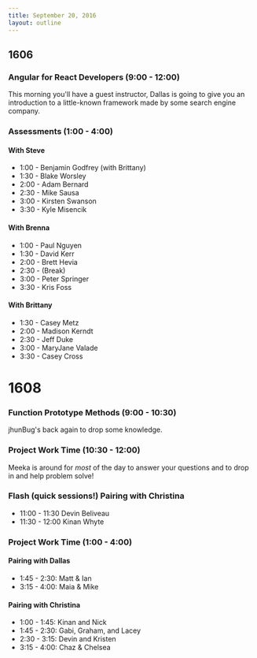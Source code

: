 ```yaml
---
title: September 20, 2016
layout: outline
---
```


## 1606

### Angular for React Developers (9:00 - 12:00)

This morning you'll have a guest instructor, Dallas is going to give you an introduction to a little-known framework made by some search engine company.

### Assessments (1:00 - 4:00)

#### With Steve

- 1:00 - Benjamin Godfrey (with Brittany)
- 1:30 - Blake Worsley
- 2:00 - Adam Bernard
- 2:30 - Mike Sausa
- 3:00 - Kirsten Swanson
- 3:30 - Kyle Misencik

#### With Brenna

- 1:00 - Paul Nguyen
- 1:30 - David Kerr
- 2:00 - Brett Hevia
- 2:30 - (Break)
- 3:00 - Peter Springer
- 3:30 - Kris Foss

#### With Brittany

- 1:30 - Casey Metz
- 2:00 - Madison Kerndt
- 2:30 - Jeff Duke
- 3:00 - MaryJane Valade
- 3:30 - Casey Cross

# 1608

### Function Prototype Methods (9:00 - 10:30)

jhunBug's back again to drop some knowledge.

### Project Work Time (10:30 - 12:00)

Meeka is around for _most_ of the day to answer your questions and to drop in and help problem solve!

### Flash (quick sessions!) Pairing with Christina

* 11:00 - 11:30 Devin Beliveau
* 11:30 - 12:00 Kinan Whyte

### Project Work Time (1:00 - 4:00)

#### Pairing with Dallas

* 1:45 - 2:30: Matt & Ian
* 3:15 - 4:00: Maia & Mike

#### Pairing with Christina

- 1:00 - 1:45: Kinan and Nick
- 1:45 - 2:30: Gabi, Graham, and Lacey
- 2:30 - 3:15: Devin and Kristen
- 3:15 - 4:00: Chaz & Chelsea
